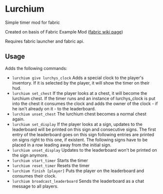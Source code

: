 # Lurchium

Simple timer mod for fabric

Created on basis of Fabric Example Mod ([fabric wiki page](https://fabricmc.net/wiki/tutorial:setup))

Requires fabric launcher and fabric api.

## Usage

Adds the following commands:

- `lurchium give lurchys_clock` Adds a special clock to the player's inventory. If it is selected by the player, it will show the timer on their hud.
- `lurchium set_chest` If the player looks at a chest, it will become the lurchium chest. If the timer runs and an instance of lurchys_clock is put into the chest it consumes the clock and adds the owner of the clock - if he isn't already on it - to the leaderboard.
- `lurchium unset_chest` The lurchium chest becomes a normal chest again.
- `lurchium set_display` If the player looks at a sign, updates to the leaderboard will be printed on this sign and consecutive signs. The first entry of the leaderboard goes on this sign following entries are printed on signs right to this one, if existent. The following signs have to be placed in a row leading away from the initial sign.
- `lurchium unset_display` Updates to the leaderboard won't be printed on the sign anymore.
- `lurchium start_timer` Starts the timer
- `lurchium reset_timer` Resets the timer
- `lurchium finish [player]` Puts the player on the leaderboard and consumes their clock.
- `lurchium broadcast_leaderboard` Sends the leaderboard as a chat message to all players. 
